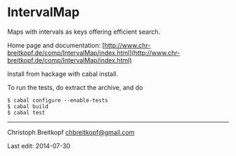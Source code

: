 # IntervalMap

Maps with intervals as keys offering efficient search.

Home page and documentation: [http://www.chr-breitkopf.de/comp/IntervalMap/index.html](http://www.chr-breitkopf.de/comp/IntervalMap/index.html)


Install from hackage with cabal install.

To run the tests, do extract the archive, and do

    $ cabal configure --enable-tests
    $ cabal build
    $ cabal test

-------

Christoph Breitkopf <chbreitkopf@gmail.com>

Last edit: 2014-07-30
